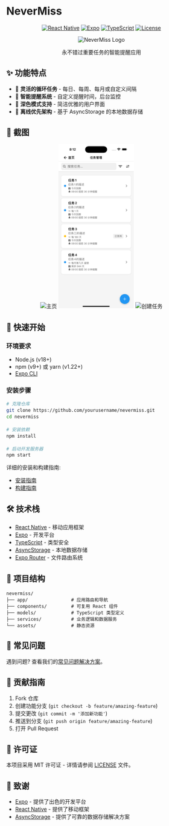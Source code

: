 # NeverMiss

<div align="center">

[![React Native](https://img.shields.io/badge/React%20Native-0.76.0-blue.svg?style=flat-square&logo=react)](https://reactnative.dev/)
[![Expo](https://img.shields.io/badge/Expo-SDK%2052-black.svg?style=flat-square&logo=expo)](https://expo.dev/)
[![TypeScript](https://img.shields.io/badge/TypeScript-5.1.3-blue.svg?style=flat-square&logo=typescript)](https://www.typescriptlang.org/)
[![License](https://img.shields.io/badge/License-MIT-green.svg?style=flat-square)](LICENSE)

</div>

<p align="center">
  <img src="assets/icon.png" alt="NeverMiss Logo" width="120" height="120">
</p>

<p align="center">
  永不错过重要任务的智能提醒应用
</p>

## ✨ 功能特点

- 🔄 **灵活的循环任务** - 每日、每周、每月或自定义间隔
- 🔔 **智能提醒系统** - 自定义提醒时间，后台监控
- 🌙 **深色模式支持** - 简洁优雅的用户界面
- 📱 **离线优先架构** - 基于 AsyncStorage 的本地数据存储

## 📱 截图

<div align="center">
  <img src="assets/screenshots/home.png" alt="主页" width="200">
  <img src="assets/screenshots/task.png" alt="任务详情" width="200">
  <img src="assets/screenshots/form.png" alt="创建任务" width="200">
</div>

## 🚀 快速开始

### 环境要求

- Node.js (v18+)
- npm (v9+) 或 yarn (v1.22+)
- [Expo CLI](https://docs.expo.dev/get-started/installation/)

### 安装步骤

```bash
# 克隆仓库
git clone https://github.com/yourusername/nevermiss.git
cd nevermiss

# 安装依赖
npm install

# 启动开发服务器
npm start
```

详细的安装和构建指南:
- [安装指南](安装指南.md)
- [构建指南](构建指南.md)

## 🛠️ 技术栈

- [React Native](https://reactnative.dev/) - 移动应用框架
- [Expo](https://expo.dev/) - 开发平台
- [TypeScript](https://www.typescriptlang.org/) - 类型安全
- [AsyncStorage](https://react-native-async-storage.github.io/async-storage/) - 本地数据存储
- [Expo Router](https://docs.expo.dev/router/introduction/) - 文件路由系统

## 📂 项目结构

```
nevermiss/
├── app/                # 应用路由和导航
├── components/         # 可复用 React 组件
├── models/             # TypeScript 类型定义
├── services/           # 业务逻辑和数据服务
└── assets/             # 静态资源
```

## 🔧 常见问题

遇到问题? 查看我们的[常见问题解决方案](安装指南.md#常见问题解决方案)。

## 🤝 贡献指南

1. Fork 仓库
2. 创建功能分支 (`git checkout -b feature/amazing-feature`)
3. 提交更改 (`git commit -m '添加新功能'`)
4. 推送到分支 (`git push origin feature/amazing-feature`)
5. 打开 Pull Request

## 📄 许可证

本项目采用 MIT 许可证 - 详情请参阅 [LICENSE](LICENSE) 文件。

## 👏 致谢

- [Expo](https://expo.dev/) - 提供了出色的开发平台
- [React Native](https://reactnative.dev/) - 提供了移动框架
- [AsyncStorage](https://react-native-async-storage.github.io/async-storage/) - 提供了可靠的数据存储解决方案
